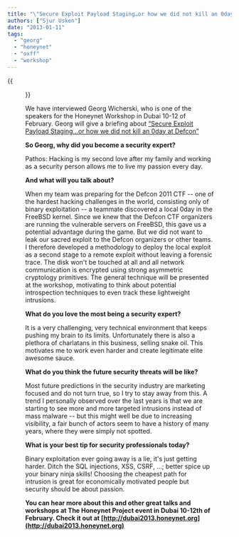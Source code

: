 ```yaml
---
title: "\"Secure Exploit Payload Staging…or how we did not kill an 0day at Defcon\""
authors: ["Sjur Usken"]
date: "2013-01-11"
tags: 
  - "georg"
  - "honeynet"
  - "oxff"
  - "workshop"
---
```

{{<figure src="images/banner.png" alt="Banner" width="50%">}}

We have interviewed Georg Wicherski, who is one of the speakers for the Honeynet Workshop in Dubai 10-12 of February. Georg will give a briefing about [“Secure Exploit Payload Staging…or how we did not kill an 0day at Defcon”](http://dubai2013.honeynet.org/briefings.html#talk8)  
  
**So Georg, why did you become a security expert?**  
  
Pathos: Hacking is my second love after my family and working as a security person allows me to live my passion every day.  
  
**And what will you talk about?**  
  
When my team was preparing for the Defcon 2011 CTF -- one of the hardest hacking challenges in the world, consisting only of binary exploitation -- a teammate discovered a local 0day in the FreeBSD kernel. Since we knew that the Defcon CTF organizers are running the vulnerable servers on FreeBSD, this gave us a potential advantage during the game. But we did not want to leak our sacred exploit to the Defcon organizers or other teams. I therefore developed a methodology to deploy the local exploit as a second stage to a remote exploit without leaving a forensic trace. The disk won't be touched at all and all network communication is encrypted using strong asymmetric cryptology primitives. The general technique will be presented at the workshop, motivating to think about potential introspection techniques to even track these lightweight intrusions.  
  
**What do you love the most being a security expert?**  
  
It is a very challenging, very technical environment that keeps pushing my brain to its limits. Unfortunately there is also a plethora of charlatans in this business, selling snake oil. This motivates me to work even harder and create legitimate elite awesome sauce.  
  
**What do you think the future security threats will be like?**  
  
Most future predictions in the security industry are marketing focused and do not turn true, so I try to stay away from this. A trend I personally observed over the last years is that we are starting to see more and more targeted intrusions instead of mass malware -- but this might well be due to increasing visibility, a fair bunch of actors seem to have a history of many years, where they were simply not spotted.  
  
**What is your best tip for security professionals today?**  
  
Binary exploitation ever going away is a lie, it's just getting harder. Ditch the SQL injections, XSS, CSRF, …; better spice up your binary ninja skills! Choosing the cheapest path for intrusion is great for economically motivated people but security should be about passion.  
  
**You can hear more about this and other great talks and workshops at The Honeynet Project event in Dubai 10-12th of February. Check it out at [http://dubai2013.honeynet.org](http://dubai2013.honeynet.org)**
